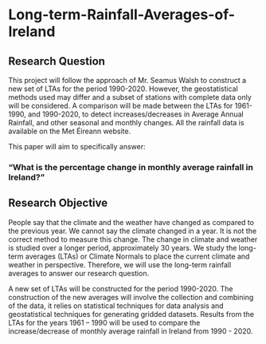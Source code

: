 # Long-term-Rainfall-Averages-of-Ireland

## Research Question
This project will follow the approach of Mr. Seamus Walsh to construct a new set of LTAs for the period 1990-2020. However, the geostatistical methods used may differ and a subset of stations with complete data only will be considered. A comparison will be made between the LTAs for 1961-1990, and 1990-2020, to detect increases/decreases in Average Annual Rainfall, and other seasonal and monthly changes. All the rainfall data is available on the Met Éireann website. 

This paper will aim to specifically answer: 
### “What is the percentage change in monthly average rainfall in Ireland?”

## Research Objective 
People say that the climate and the weather have changed as compared to the previous year. We cannot say the climate changed in a year. It is not the correct method to measure this change. The change in climate and weather is studied over a longer period, approximately 30 years. We study the long-term averages (LTAs) or Climate Normals to place the current climate and weather in perspective. Therefore, we will use the long-term rainfall averages to answer our research question.

A new set of LTAs will be constructed for the period 1990-2020. The construction of the new averages will involve the collection and combining of the data, it relies on statistical techniques for data analysis and geostatistical techniques for generating gridded datasets.  Results from the LTAs for the years 1961 – 1990 will be used to compare the increase/decrease of monthly average rainfall in Ireland from 1990 - 2020.  
